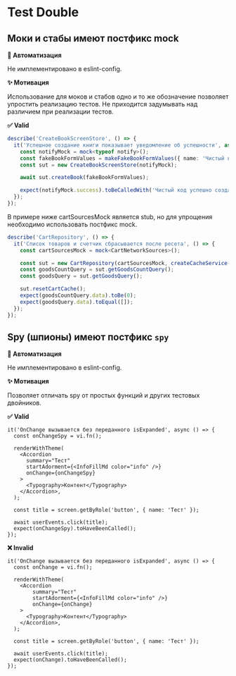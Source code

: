 # Test Double


## Моки и стабы имеют постфикс mock

**🤖 Автоматизация**

Не имплементировано в eslint-config.

**✨ Мотивация**

Использование для моков и стабов одно и то же обозначение позволяет упростить реализацию тестов.
Не приходится задумывать над различием при реализации тестов.

**✅ Valid**

```ts
describe('CreateBookScreenStore', () => {
  it('Успешное создание книги показывает уведомление об успешности', async () => {
    const notifyMock = mock<typeof notify>();
    const fakeBookFormValues = makeFakeBookFormValues({ name: 'Чистый код' });
    const sut = new CreateBookScreenStore(notifyMock);

    await sut.createBook(fakeBookFormValues);

    expect(notifyMock.success).toBeCalledWith('Чистый код успешно создана');
  });
});
```

В примере ниже cartSourcesMock является stub, но для упрощения необходимо использовать постфикс mock.

```ts
describe('CartRepository', () => {
  it('Список товаров и счетчик сбрасывается после ресета', () => {
    const cartSourcesMock = mock<CartNetworkSources>();

    const sut = new CartRepository(cartSourcesMock, createCacheService());
    const goodsCountQuery = sut.getGoodsCountQuery();
    const goodsQuery = sut.getGoodsQuery();

    sut.resetCartCache();
    expect(goodsCountQuery.data).toBe(0);
    expect(goodsQuery.data).toEqual([]);
  });
});
```

## Spy (шпионы) имеют постфикс `spy`

**🤖 Автоматизация**

Не имплементировано в eslint-config.

**✨ Мотивация**

Позволяет отличать spy от простых функций и других тестовых двойников.

**✅ Valid**

```tsx
it('OnChange вызывается без переданного isExpanded', async () => {
  const onChangeSpy = vi.fn();

  renderWithTheme(
    <Accordion
      summary="Тест"
      startAdorment={<InfoFillMd color="info" />}
      onChange={onChangeSpy}
    >
      <Typography>Контент</Typography>
    </Accordion>,
  );

  const title = screen.getByRole('button', { name: 'Тест' });

  await userEvents.click(title);
  expect(onChangeSpy).toHaveBeenCalled();
});
```

**❌ Invalid**

```tsx
it('OnChange вызывается без переданного isExpanded', async () => {
  const onChange = vi.fn();

  renderWithTheme(
    <Accordion
        summary="Тест"
        startAdorment={<InfoFillMd color="info" />}
        onChange={onChange}
    >
      <Typography>Контент</Typography>
    </Accordion>,
  );

  const title = screen.getByRole('button', { name: 'Тест' });

  await userEvents.click(title);
  expect(onChange).toHaveBeenCalled();
});
```
